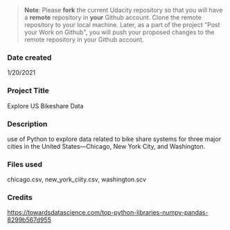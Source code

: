 >**Note**: Please **fork** the current Udacity repository so that you will have a **remote** repository in **your** Github account. Clone the remote repository to your local machine. Later, as a part of the project "Post your Work on Github", you will push your proposed changes to the remote repository in your Github account.

### Date created
1/20/2021

### Project Title
Explore US Bikeshare Data
### Description
use of Python to explore data related to bike share systems for three major cities in the United States—Chicago, New York City, and Washington.

### Files used
chicago.csv, new_york_ciity.csv, washington.scv

### Credits
https://towardsdatascience.com/top-python-libraries-numpy-pandas-8299b567d955
 
